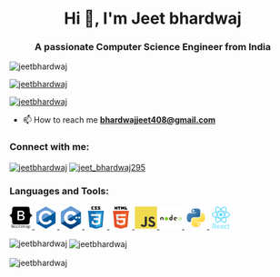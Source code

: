 <h1 align="center">Hi 👋, I'm Jeet bhardwaj</h1>
<h3 align="center">A passionate Computer Science Engineer from India</h3>

<p align="left"> <img src="https://komarev.com/ghpvc/?username=jeetbhardwaj&label=Profile%20views&color=0e75b6&style=flat" alt="jeetbhardwaj" /> </p>

<p align="left"> <a href="https://github.com/ryo-ma/github-profile-trophy"><img src="https://github-profile-trophy.vercel.app/?username=jeetbhardwaj" alt="jeetbhardwaj" /></a> </p>

<p align="left"> <a href="https://twitter.com/jeetbhardwaj" target="blank"><img src="https://img.shields.io/twitter/follow/jeetbhardwaj?logo=twitter&style=for-the-badge" alt="jeetbhardwaj" /></a> </p>

- 📫 How to reach me **bhardwajjeet408@gmail.com**

<h3 align="left">Connect with me:</h3>
<p align="left">
<a href="https://twitter.com/jeetbhardwaj" target="blank"><img align="center" src="https://raw.githubusercontent.com/rahuldkjain/github-profile-readme-generator/master/src/images/icons/Social/twitter.svg" alt="jeetbhardwaj" height="30" width="40" /></a>
<a href="https://instagram.com/jeet_bhardwaj295" target="blank"><img align="center" src="https://raw.githubusercontent.com/rahuldkjain/github-profile-readme-generator/master/src/images/icons/Social/instagram.svg" alt="jeet_bhardwaj295" height="30" width="40" /></a>
</p>

<h3 align="left">Languages and Tools:</h3>
<p align="left"> <a href="https://getbootstrap.com" target="_blank" rel="noreferrer"> <img src="https://raw.githubusercontent.com/devicons/devicon/master/icons/bootstrap/bootstrap-plain-wordmark.svg" alt="bootstrap" width="40" height="40"/> </a> <a href="https://www.cprogramming.com/" target="_blank" rel="noreferrer"> <img src="https://raw.githubusercontent.com/devicons/devicon/master/icons/c/c-original.svg" alt="c" width="40" height="40"/> </a> <a href="https://www.w3schools.com/cpp/" target="_blank" rel="noreferrer"> <img src="https://raw.githubusercontent.com/devicons/devicon/master/icons/cplusplus/cplusplus-original.svg" alt="cplusplus" width="40" height="40"/> </a> <a href="https://www.w3schools.com/css/" target="_blank" rel="noreferrer"> <img src="https://raw.githubusercontent.com/devicons/devicon/master/icons/css3/css3-original-wordmark.svg" alt="css3" width="40" height="40"/> </a> <a href="https://www.w3.org/html/" target="_blank" rel="noreferrer"> <img src="https://raw.githubusercontent.com/devicons/devicon/master/icons/html5/html5-original-wordmark.svg" alt="html5" width="40" height="40"/> </a> <a href="https://developer.mozilla.org/en-US/docs/Web/JavaScript" target="_blank" rel="noreferrer"> <img src="https://raw.githubusercontent.com/devicons/devicon/master/icons/javascript/javascript-original.svg" alt="javascript" width="40" height="40"/> </a> <a href="https://nodejs.org" target="_blank" rel="noreferrer"> <img src="https://raw.githubusercontent.com/devicons/devicon/master/icons/nodejs/nodejs-original-wordmark.svg" alt="nodejs" width="40" height="40"/> </a> <a href="https://www.python.org" target="_blank" rel="noreferrer"> <img src="https://raw.githubusercontent.com/devicons/devicon/master/icons/python/python-original.svg" alt="python" width="40" height="40"/> </a> <a href="https://reactjs.org/" target="_blank" rel="noreferrer"> <img src="https://raw.githubusercontent.com/devicons/devicon/master/icons/react/react-original-wordmark.svg" alt="react" width="40" height="40"/> </a> </p>

<p><img align="left" src="https://github-readme-stats.vercel.app/api/top-langs?username=jeetbhardwaj&show_icons=true&locale=en&layout=compact" alt="jeetbhardwaj" /></p>

<p>&nbsp;<img align="center" src="https://github-readme-stats.vercel.app/api?username=jeetbhardwaj&show_icons=true&locale=en" alt="jeetbhardwaj" /></p>

<p><img align="center" src="https://github-readme-streak-stats.herokuapp.com/?user=jeetbhardwaj&" alt="jeetbhardwaj" /></p>
